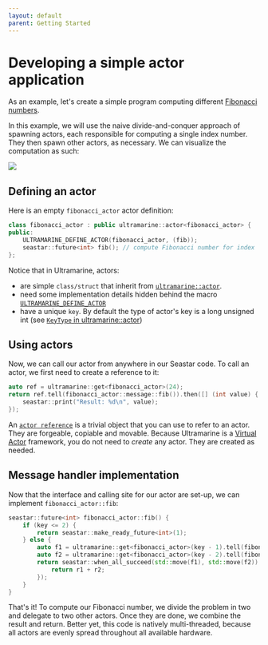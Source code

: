 ```yaml
---
layout: default
parent: Getting Started
---
```


# Developing a simple actor application

As an example, let's create a simple program computing different [Fibonacci numbers](https://en.wikipedia.org/wiki/Fibonacci_number).

In this example, we will use the naive divide-and-conquer approach of spawning actors, each responsible for computing a single index number.
They then spawn other actors, as necessary. We can visualize the computation as such:

![](https://upload.wikimedia.org/wikipedia/commons/a/a3/Call_Tree_for_Fibonacci_Number_F6.svg)

## Defining an actor

Here is an empty `fibonacci_actor` actor definition:

```cpp
class fibonacci_actor : public ultramarine::actor<fibonacci_actor> {
public:
    ULTRAMARINE_DEFINE_ACTOR(fibonacci_actor, (fib));
    seastar::future<int> fib(); // compute Fibonacci number for index `this->key`
};
```

Notice that in Ultramarine, actors:
 - are simple `class/struct` that inherit from [`ultramarine::actor`](/api/doc_ultramarine__actor.md#standardese-ultramarine__actor).
 - need some implementation details hidden behind the macro [`ULTRAMARINE_DEFINE_ACTOR`](/api/doc_ultramarine__macro.md#standardese-ULTRAMARINE_DEFINE_ACTOR)
 - have a unique `key`. By default the type of actor's key is a long unsigned int (see [`KeyType` in ultramarine::actor](/api/doc_ultramarine__actor.md#standardese-ultramarine__actor))

## Using actors

Now, we can call our actor from anywhere in our Seastar code. To call an actor, we first need to create a reference to it:

```cpp
auto ref = ultramarine::get<fibonacci_actor>(24);
return ref.tell(fibonacci_actor::message::fib()).then([] (int value) {
    seastar::print("Result: %d\n", value);
});
```

An [`actor reference`](/api/doc_ultramarine__actor_ref.md#standardese-ultramarine__actor_ref-Actor-) is a trivial object that you can use to refer to an actor. They are forgeable, copiable and movable. Because Ultramarine is a [Virtual Actor](http://research.microsoft.com/apps/pubs/default.aspx?id=210931) framework, you do not need to *create* any actor. They are created as needed.

## Message handler implementation

Now that the interface and calling site for our actor are set-up, we can implement `fibonacci_actor::fib`:

```cpp
seastar::future<int> fibonacci_actor::fib() {
    if (key <= 2) {
        return seastar::make_ready_future<int>(1);
    } else {
        auto f1 = ultramarine::get<fibonacci_actor>(key - 1).tell(fibonacci_actor::message::fib());
        auto f2 = ultramarine::get<fibonacci_actor>(key - 2).tell(fibonacci_actor::message::fib());
        return seastar::when_all_succeed(std::move(f1), std::move(f2)).then([] (auto r1, auto r2) {
            return r1 + r2;
        });
    }
}
```

That's it! To compute our Fibonacci number, we divide the problem in two and delegate to two other actors. Once they are done, we combine the result and return. Better yet, this code is natively multi-threaded, because all actors are evenly spread throughout all available hardware.
